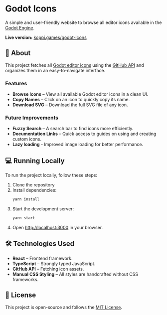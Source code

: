 # Godot Icons  

A simple and user-friendly website to browse all editor icons available in the [Godot Engine](https://godotengine.org).

**Live version:** [koppi.games/godot-icons](https://www.koppi.games/godot-icons)

## 📌 About

This project fetches all [Godot editor icons](https://github.com/godotengine/godot/tree/master/editor/icons) using the [GitHub API](https://docs.github.com/en/rest) and organizes them in an easy-to-navigate interface.

### Features
- **Browse Icons** – View all available Godot editor icons in a clean UI.
- **Copy Names** – Click on an icon to quickly copy its name.
- **Download SVG** – Download the full SVG file of any icon.

### Future Improvements
- **Fuzzy Search** – A search bar to find icons more efficiently.  
- **Documentation Links** – Quick access to guides on using and creating custom icons.
- **Lazy loading** - Improved image loading for better performance.

## 💻 Running Locally

To run the project locally, follow these steps:

1. Clone the repository
2. Install dependencies:  
   ```sh
   yarn install
   ```
3. Start the development server:
   ```sh
   yarn start
   ```
4. Open [http://localhost:3000](http://localhost:3000) in your browser.

## 🛠️ Technologies Used  
- **React** – Frontend framework.
- **TypeScript** – Strongly typed JavaScript.
- **GitHub API** – Fetching icon assets.
- **Manual CSS Styling** – All styles are handcrafted without CSS frameworks.

## 💜 License  
This project is open-source and follows the [MIT License](LICENSE).
